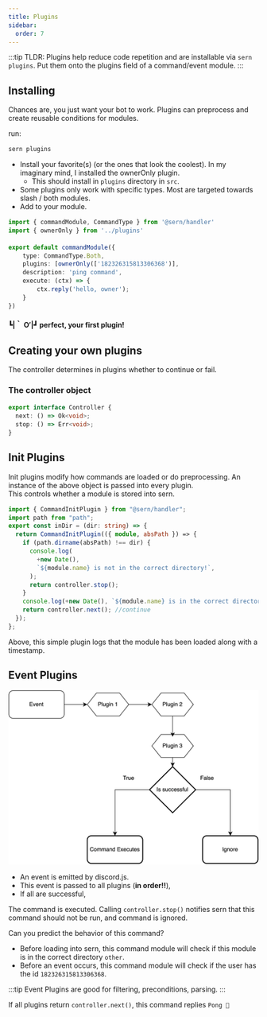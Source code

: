 ```yaml
---
title: Plugins
sidebar:
  order: 7
---
```


:::tip
TLDR: Plugins help reduce code repetition and are installable via `sern plugins`. Put them onto the plugins field of a command/event module.
:::

## Installing

Chances are, you just want your bot to work. Plugins can preprocess and create reusable conditions for modules.

run:

```sh
sern plugins
```

- Install your favorite(s) (or the ones that look the coolest). In my imaginary mind, I installed the ownerOnly plugin.
  - This should install in `plugins` directory in `src`.
- Some plugins only work with specific types. Most are targeted towards slash / both modules.
- Add to your module.

```ts
import { commandModule, CommandType } from '@sern/handler'
import { ownerOnly } from '../plugins'

export default commandModule({
    type: CommandType.Both,
    plugins: [ownerOnly(['182326315813306368')],
    description: 'ping command',
    execute: (ctx) => {
        ctx.reply('hello, owner');
    }
})
```

#### ┗|｀ O′|┛ perfect, your first plugin!

## Creating your own plugins

The controller determines in plugins whether to continue or fail.

### The controller object

```typescript
export interface Controller {
  next: () => Ok<void>;
  stop: () => Err<void>;
}
```

## Init Plugins

Init plugins modify how commands are loaded or do preprocessing.
An instance of the above object is passed into every plugin. <br />
This controls whether a module is stored into sern. <br />

```typescript
import { CommandInitPlugin } from "@sern/handler";
import path from "path";
export const inDir = (dir: string) => {
  return CommandInitPlugin(({ module, absPath }) => {
    if (path.dirname(absPath) !== dir) {
      console.log(
        +new Date(),
        `${module.name} is not in the correct directory!`,
      );
      return controller.stop();
    }
    console.log(+new Date(), `${module.name} is in the correct directory!`);
    return controller.next(); //continue
  });
};
```

Above, this simple plugin logs that the module has been loaded along with a timestamp. <br />

## Event Plugins

![control-plugins](/src/assets/docs/event-plugins.png)

- An event is emitted by discord.js.
- This event is passed to all plugins (**in order!!**),
- If all are successful,

The command is executed. Calling `controller.stop()` notifies sern that this command should not be run,
and command is ignored.

Can you predict the behavior of this command?

- Before loading into sern, this command module will check if this module is in the correct directory `other`.
- Before an event occurs, this command module will check if the user has the id `182326315813306368`.

:::tip
Event Plugins are good for filtering, preconditions, parsing.
:::

If all plugins return `controller.next()`, this command replies `Pong 🏓`
